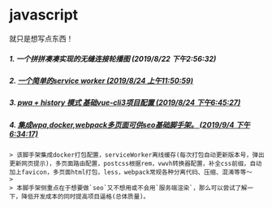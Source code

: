 <!--
 * @Author: yaodongyi
 * @Date: 2019-08-22 15:56:23
 * @Description: 
 -->
# javascript
就只是想写点东西！

##### 1. 一个拼拼凑凑实现的无缝连接轮播图 (2019/8/22 下午2:56:32)
##### 2. [一个简单的service worker (2019/8/24 上午11:50:59)](./pwa/)
##### 3. [pwa + history 模式 基础vue-cli3项目配置 (2019/8/24 下午6:45:27)](./pwa-vuedemo/)
##### 4. [集成wpa,docker,webpack多页面可供seo基础脚手架。 (2019/9/4 下午6:34:17)](./publicity-page)
    > 该脚手架集成docker打包配置，serviceWorker离线缓存(每次打包自动更新版本号，弹出更新网页提示)，多页面路由配置，postcss根据rem，vwvh转换器配置，补全css前缀，自动加上favicon，多页面html打包，less，webpack常规各种分离代码、压缩、混淆等等～    
    > 
    > 本脚手架侧重点在于想要做`seo`又不想用或不会用`服务端渲染`，那么可以尝试了解一下，降低开发成本的同时提高项目逼格(总体质量)。

